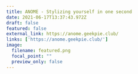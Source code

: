 ```yaml
---
title: ANOME - Stylizing yourself in one second
date: 2021-06-17T13:37:43.972Z
draft: false
featured: false
external_link: https://anome.geekpie.club/
links: ['https://anome.geekpie.club/']
image:
  filename: featured.png
  focal_point: ""
  preview_only: false
---
```

